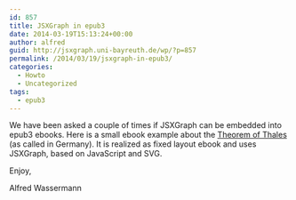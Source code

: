 ```yaml
---
id: 857
title: JSXGraph in epub3
date: 2014-03-19T15:13:24+00:00
author: alfred
guid: http://jsxgraph.uni-bayreuth.de/wp/?p=857
permalink: /2014/03/19/jsxgraph-in-epub3/
categories:
  - Howto
  - Uncategorized
tags:
  - epub3
---
```

We have been asked a couple of times if JSXGraph can be embedded into epub3 ebooks. Here is a small ebook example about the <a title="Theoerem of Thales" href="http://jsxgraph.uni-bayreuth.de/distrib/Thales.epub" target="_blank">Theorem of Thales</a> (as called in Germany). It is realized as fixed layout ebook and uses JSXGraph, based on JavaScript and SVG.

Enjoy,

Alfred Wassermann